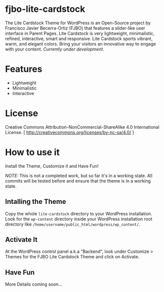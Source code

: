 # fjbo-lite-cardstock

The Lite Cardstock Theme for WordPress is an Open-Source project by Francisco Javier Becerra-Ortiz (FJBO) that features a slider-like user interface in Parent Pages. Lite Cardstock is very lightweight, minimalistic, refined, interactive, smart and responsive. Lite Cardstock sports vibrant, warm, and elegant colors. Bring your visitors an innovative way to engage with your content.
*Currently under development.*

# Features

* Lightweight
* Minimalistic
* Interactive

# License

Creative Commons Attribution-NonCommercial-ShareAlike 4.0 International License. [ http://creativecommons.org/licenses/by-nc-sa/4.0/ ]

# How to use it

Install the Theme, Customize it and Have Fun!

 *NOTE:* This is not a completed work, but so far it's in a working state. All commits will be tested before and ensure that the theme is in a working state.

## Intalling the Theme

Copy the whole `lite-cardstock` directory to your WordPress installation. Look for the `wp-content` directory inside your WordPress installation root directory like `/home/username/public_html/wordpress/wp_content/`.

## Activate It

At the WordPress control panel a.k.a "Backend", look under Customize > Themes for the FJBO Lite Cardstock Theme and click on Activate.

## Have Fun

More Details coming soon...
